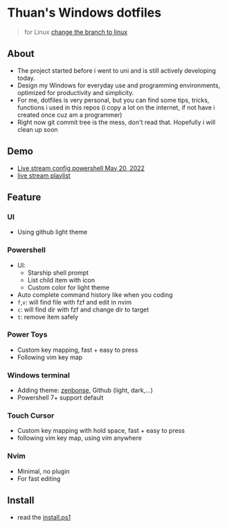 # Thuan's Windows dotfiles

> for Linux [change the branch to linux](<https://github.com/thuanpham2311/dotfiles/tree/linux>)

## About

- The project started before i went to uni and is still actively developing today.
- Design my Windows for everyday use and programming environments, optimized for productivity and simplicity.
- For me, dotfiles is very personal, but you can find some tips, tricks, functions i used in this repos (i copy a lot on the internet, if not have i created once cuz am a programmer)
- Right now git commit tree is the mess, don't read that. Hopefully i will clean up soon

## Demo

- [Live stream config powershell May 20, 2022](https://www.youtube.com/watch?v=j3Ui8XF2Ilg)
- [live stream playlist](https://www.youtube.com/playlist?list=PLiK7Zu7FR9jXXRToBRaOxpYsPAxy06xsi)

## Feature

### UI

- Using github light theme

### Powershell

- UI:
  - Starship shell prompt
  - List child item with icon
  - Custom color for light theme
- Auto complete command history like when you coding
- `f`,`v`: will find file with fzf and edit in nvim
- `c`: will find dir with fzf and change dir to target
- `t`: remove item safely

### Power Toys

- Custom key mapping, fast + easy to press
- Following vim key map

### Windows terminal

- Adding theme: [zenbonse](https://github.com/mcchrish/zenbones.nvim), Github (light, dark,...)
- Powershell 7+ support default

### Touch Cursor

- Custom key mapping with hold space, fast + easy to press
- following vim key map, using vim anywhere

### Nvim

- Minimal, no plugin
- For fast editing

## Install

- read the [install.ps1](https://github.com/thuanpham2311/dotfiles/blob/windows/install.ps1)
